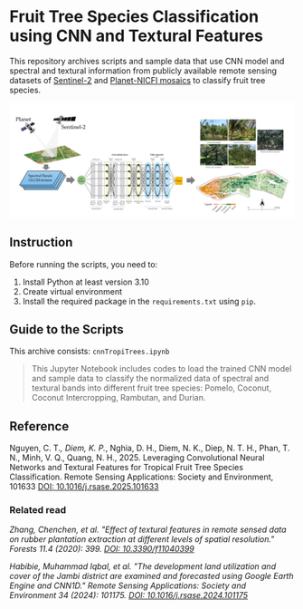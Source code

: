 # Fruit Tree Species Classification using CNN and Textural Features 

This repository archives scripts and sample data that use CNN model and spectral and textural information from publicly available remote sensing datasets of [Sentinel-2](https://dataspace.copernicus.eu/explore-data/data-collections/sentinel-data/sentinel-2) and [Planet-NICFI mosaics](https://developers.google.com/earth-engine/datasets/catalog/projects_planet-nicfi_assets_basemaps_asia) to classify fruit tree species.

![general workflow](/workflow.jpg)

## Instruction ##
Before running the scripts, you need to:
1. Install Python at least version 3.10
2. Create virtual environment
3. Install the required package in the `requirements.txt` using `pip`.

## Guide to the Scripts ##
This archive consists:
`cnnTropiTrees.ipynb`

>This Jupyter Notebook includes codes to load the trained CNN model and sample data to classify the normalized data of spectral and textural bands into different fruit tree species: Pomelo, Coconut, Coconut Intercropping, Rambutan, and Durian. 

## Reference

Nguyen, C. T.*, Diem, K. P.*, Nghia, D. H., Diem, N. K., Diep, N. T. H., Phan, T. N., Minh, V. Q., Quang, N. H., 2025. Leveraging Convolutional Neural Networks and Textural Features for Tropical Fruit Tree Species Classification. Remote Sensing Applications: Society and Environment, 101633 [DOI: 10.1016/j.rsase.2025.101633](https://doi.org/10.1016/j.rsase.2025.101633)

### Related read

*Zhang, Chenchen, et al. "Effect of textural features in remote sensed data on rubber plantation extraction at different levels of spatial resolution." Forests 11.4 (2020): 399. [DOI: 10.3390/f11040399](https://doi.org/10.3390/f11040399)*

*Habibie, Muhammad Iqbal, et al. "The development land utilization and cover of the Jambi district are examined and forecasted using Google Earth Engine and CNN1D." Remote Sensing Applications: Society and Environment 34 (2024): 101175. [DOI: 10.1016/j.rsase.2024.101175](https://doi.org/10.1016/j.rsase.2024.101175)*
